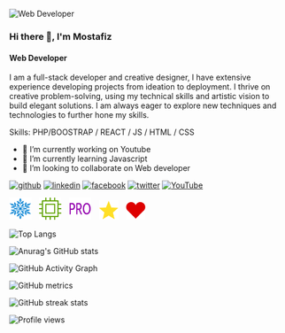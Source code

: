 ![Web Developer](https://scontent.fdac41-1.fna.fbcdn.net/v/t39.30808-6/391472272_266472413030457_7285778932924861475_n.jpg?stp=dst-jpg_s1080x2048&_nc_cat=111&ccb=1-7&_nc_sid=5f2048&_nc_eui2=AeHNrSazkDnRS5mYSC2vpH_awTUDPYOyKDLBNQM9g7IoMiZmYmLaXlfRXTcBk94TeexalHXAYnWjvHJoqrlnuCCF&_nc_ohc=BdKycJ2DIAQAX8FRwmp&_nc_ht=scontent.fdac41-1.fna&oh=00_AfC5taklOcsTCHiW_9vn7Rnhr8ssnbR1_Tbp9CFsH0jFbw&oe=652DC88B)

### Hi there 👋, I'm Mostafiz
#### Web Developer


I am a full-stack developer and creative designer, I have extensive experience developing projects from ideation to deployment. I thrive on creative problem-solving, using my technical skills and artistic vision to build elegant solutions. I am always eager to explore new techniques and technologies to further hone my skills.

Skills: PHP/BOOSTRAP / REACT / JS / HTML / CSS

- 🔭 I’m currently working on Youtube 
- 🌱 I’m currently learning Javascript 
- 👯 I’m looking to collaborate on Web developer 


[<img src='https://cdn.jsdelivr.net/npm/simple-icons@3.0.1/icons/github.svg' alt='github' height='40'>](https://github.com/mostafiz72)  [<img src='https://cdn.jsdelivr.net/npm/simple-icons@3.0.1/icons/linkedin.svg' alt='linkedin' height='40'>](https://www.linkedin.com/in/linkeddin/)  [<img src='https://cdn.jsdelivr.net/npm/simple-icons@3.0.1/icons/facebook.svg' alt='facebook' height='40'>](https://www.facebook.com/facebook.com)  [<img src='https://cdn.jsdelivr.net/npm/simple-icons@3.0.1/icons/twitter.svg' alt='twitter' height='40'>](https://twitter.com/twitter.com)  [<img src='https://cdn.jsdelivr.net/npm/simple-icons@3.0.1/icons/youtube.svg' alt='YouTube' height='40'>](https://www.youtube.com/channel/youtube.com)  


<a href='https://archiveprogram.github.com/'><img src='https://raw.githubusercontent.com/acervenky/animated-github-badges/master/assets/acbadge.gif' width='40' height='40'></a> <a href='https://docs.github.com/en/developers'><img src='https://raw.githubusercontent.com/acervenky/animated-github-badges/master/assets/devbadge.gif' width='40' height='40'></a> <a href='https://github.com/pricing'><img src='https://raw.githubusercontent.com/acervenky/animated-github-badges/master/assets/pro.gif' width='40' height='40'></a> <a href='https://stars.github.com/'><img src='https://raw.githubusercontent.com/acervenky/animated-github-badges/master/assets/starbadge.gif' width='35' height='35'></a> <a href='https://docs.github.com/en/github/supporting-the-open-source-community-with-github-sponsors'><img src='https://raw.githubusercontent.com/acervenky/animated-github-badges/master/assets/sponsorbadge.gif' width='35' height='35'></a> 

![Top Langs](https://github-readme-stats.vercel.app/api/top-langs/?username=anuraghazra&hide_progress=true)


![Anurag's GitHub stats](https://github-readme-stats.vercel.app/api?username=mostafiz&show_icons=true&theme=radical)
  

![GitHub Activity Graph](https://activity-graph.herokuapp.com/graph?username=mostafiz72)  

![GitHub metrics](https://metrics.lecoq.io/mostafiz72)  

![GitHub streak stats](https://streak-stats.demolab.com/?user=mostafiz72)  

![Profile views](https://gpvc.arturio.dev/mostafiz72)  
